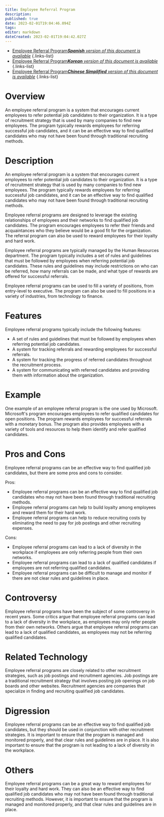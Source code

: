 ```yaml
---
title: Employee Referral Program
description: 
published: true
date: 2023-02-01T19:04:46.094Z
tags: 
editor: markdown
dateCreated: 2023-02-01T19:04:42.027Z
---
```


- [Employee Referral Program***Spanish** version of this document is available*](/es/Knowledge-base/Dictionary/employee-referral-program)
{.links-list}
- [Employee Referral Program***Korean** version of this document is available*](/ko/Knowledge-base/Dictionary/employee-referral-program)
{.links-list}
- [Employee Referral Program***Chinese Simplified** version of this document is available*](/zh/Knowledge-base/Dictionary/employee-referral-program)
{.links-list}

# Overview
An employee referral program is a system that encourages current employees to refer potential job candidates to their organization. It is a type of recruitment strategy that is used by many companies to find new employees. The program typically rewards employees for referring successful job candidates, and it can be an effective way to find qualified candidates who may not have been found through traditional recruiting methods.

# Description
An employee referral program is a system that encourages current employees to refer potential job candidates to their organization. It is a type of recruitment strategy that is used by many companies to find new employees. The program typically rewards employees for referring successful job candidates, and it can be an effective way to find qualified candidates who may not have been found through traditional recruiting methods.

Employee referral programs are designed to leverage the existing relationships of employees and their networks to find qualified job candidates. The program encourages employees to refer their friends and acquaintances who they believe would be a good fit for the organization. The referral program can also be used to reward employees for their loyalty and hard work.

Employee referral programs are typically managed by the Human Resources department. The program typically includes a set of rules and guidelines that must be followed by employees when referring potential job candidates. These rules and guidelines may include restrictions on who can be referred, how many referrals can be made, and what type of rewards are offered for successful referrals.

Employee referral programs can be used to fill a variety of positions, from entry-level to executive. The program can also be used to fill positions in a variety of industries, from technology to finance.

# Features
Employee referral programs typically include the following features:

- A set of rules and guidelines that must be followed by employees when referring potential job candidates.
- A system for tracking referrals and rewarding employees for successful referrals.
- A system for tracking the progress of referred candidates throughout the recruitment process.
- A system for communicating with referred candidates and providing them with information about the organization.

# Example
One example of an employee referral program is the one used by Microsoft. Microsoft's program encourages employees to refer qualified candidates for open positions. The program rewards employees for successful referrals with a monetary bonus. The program also provides employees with a variety of tools and resources to help them identify and refer qualified candidates.

# Pros and Cons
Employee referral programs can be an effective way to find qualified job candidates, but there are some pros and cons to consider.

Pros:

- Employee referral programs can be an effective way to find qualified job candidates who may not have been found through traditional recruiting methods.
- Employee referral programs can help to build loyalty among employees and reward them for their hard work.
- Employee referral programs can help to reduce recruiting costs by eliminating the need to pay for job postings and other recruiting expenses.

Cons:

- Employee referral programs can lead to a lack of diversity in the workplace if employees are only referring people from their own networks.
- Employee referral programs can lead to a lack of qualified candidates if employees are not referring qualified candidates.
- Employee referral programs can be difficult to manage and monitor if there are not clear rules and guidelines in place.

# Controversy
Employee referral programs have been the subject of some controversy in recent years. Some critics argue that employee referral programs can lead to a lack of diversity in the workplace, as employees may only refer people from their own networks. Others argue that employee referral programs can lead to a lack of qualified candidates, as employees may not be referring qualified candidates.

# Related Technology
Employee referral programs are closely related to other recruitment strategies, such as job postings and recruitment agencies. Job postings are a traditional recruitment strategy that involves posting job openings on job boards and other websites. Recruitment agencies are companies that specialize in finding and recruiting qualified job candidates.

# Digression
Employee referral programs can be an effective way to find qualified job candidates, but they should be used in conjunction with other recruitment strategies. It is important to ensure that the program is managed and monitored properly, and that clear rules and guidelines are in place. It is also important to ensure that the program is not leading to a lack of diversity in the workplace.

# Others
Employee referral programs can be a great way to reward employees for their loyalty and hard work. They can also be an effective way to find qualified job candidates who may not have been found through traditional recruiting methods. However, it is important to ensure that the program is managed and monitored properly, and that clear rules and guidelines are in place.